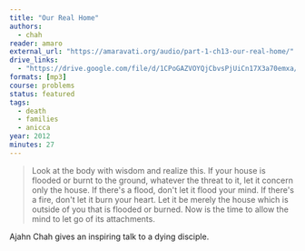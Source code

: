 ```yaml
---
title: "Our Real Home"
authors:
  - chah
reader: amaro
external_url: "https://amaravati.org/audio/part-1-ch13-our-real-home/"
drive_links:
  - "https://drive.google.com/file/d/1CPoGAZVOYQjCbvsPjUiCn17X3a70emxa/view?usp=sharing"
formats: [mp3]
course: problems
status: featured
tags:
  - death
  - families
  - anicca
year: 2012
minutes: 27
---
```


> Look at the body with wisdom and realize this.
If your house is flooded or burnt to the ground, whatever the threat to it, let it concern only the house.
If there's a flood, don't let it flood your mind.
If there's a fire, don't let it burn your heart.
Let it be merely the house which is outside of you that is flooded or burned.
Now is the time to allow the mind to let go of its attachments.

Ajahn Chah gives an inspiring talk to a dying disciple.

